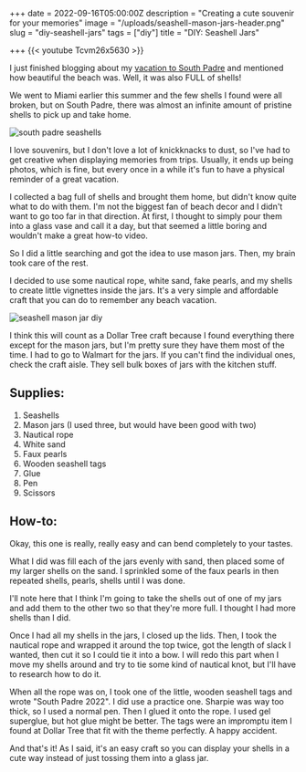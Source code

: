 +++
date = 2022-09-16T05:00:00Z
description = "Creating a cute souvenir for your memories"
image = "/uploads/seashell-mason-jars-header.png"
slug = "diy-seashell-jars"
tags = ["diy"]
title = "DIY: Seashell Jars"

+++
{{< youtube Tcvm26x5630 >}}

I just finished blogging about my [vacation to South Padre](https://craftycody.com/life/south-padre-tx/) and mentioned how beautiful the beach was. Well, it was also FULL of shells!

We went to Miami earlier this summer and the few shells I found were all broken, but on South Padre, there was almost an infinite amount of pristine shells to pick up and take home.

![](/uploads/shells-2.jpg "south padre seashells")

I love souvenirs, but I don't love a lot of knickknacks to dust, so I've had to get creative when displaying memories from trips. Usually, it ends up being photos, which is fine, but every once in a while it's fun to have a physical reminder of a great vacation.

I collected a bag full of shells and brought them home, but didn't know quite what to do with them. I'm not the biggest fan of beach decor and I didn't want to go too far in that direction. At first, I thought to simply pour them into a glass vase and call it a day, but that seemed a little boring and wouldn't make a great how-to video.

So I did a little searching and got the idea to use mason jars. Then, my brain took care of the rest.

I decided to use some nautical rope, white sand, fake pearls, and my shells to create little vignettes inside the jars. It's a very simple and affordable craft that you can do to remember any beach vacation.

![](/uploads/shells-done-2.jpg "seashell mason jar diy")

I think this will count as a Dollar Tree craft because I found everything there except for the mason jars, but I'm pretty sure they have them most of the time. I had to go to Walmart for the jars. If you can't find the individual ones, check the craft aisle. They sell bulk boxes of jars with the kitchen stuff.

## Supplies:

1. Seashells
2. Mason jars (I used three, but would have been good with two)
3. Nautical rope
4. White sand
5. Faux pearls
6. Wooden seashell tags
7. Glue
8. Pen
9. Scissors

## How-to:

Okay, this one is really, really easy and can bend completely to your tastes.

What I did was fill each of the jars evenly with sand, then placed some of my larger shells on the sand. I sprinkled some of the faux pearls in then repeated shells, pearls, shells until I was done.

I'll note here that I think I'm going to take the shells out of one of my jars and add them to the other two so that they're more full. I thought I had more shells than I did.

Once I had all my shells in the jars, I closed up the lids. Then, I took the nautical rope and wrapped it around the top twice, got the length of slack I wanted, then cut it so I could tie it into a bow. I will redo this part when I move my shells around and try to tie some kind of nautical knot, but I'll have to research how to do it.

When all the rope was on, I took one of the little, wooden seashell tags and wrote "South Padre 2022". I did use a practice one. Sharpie was way too thick, so I used a normal pen. Then I glued it onto the rope. I used gel superglue, but hot glue might be better. The tags were an impromptu item I found at Dollar Tree that fit with the theme perfectly. A happy accident.

And that's it! As I said, it's an easy craft so you can display your shells in a cute way instead of just tossing them into a glass jar.